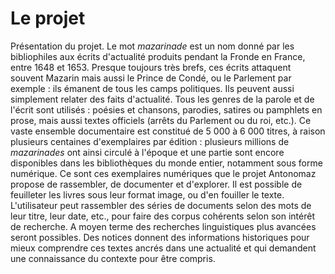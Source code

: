 # Le projet

Présentation du projet.
Le mot *mazarinade* est un nom donné par les bibliophiles aux écrits d'actualité produits pendant la Fronde en France, entre 1648 et 1653. Presque toujours très brefs, ces écrits attaquent souvent Mazarin mais aussi le Prince de Condé, ou le Parlement par exemple : ils émanent de tous les camps politiques. Ils peuvent aussi simplement relater des faits d'actualité. 
Tous les genres de la parole et de l'écrit sont utilisés : poésies et chansons, parodies, satires ou pamphlets en prose, mais aussi textes officiels (arrêts du Parlement ou du roi, etc.). 
Ce vaste ensemble documentaire est constitué de 5 000 à 6 000 titres, à raison plusieurs centaines d'exemplaires par édition : plusieurs millions de *mazarinades* ont ainsi circulé à l'époque et une partie sont encore disponibles dans les bibliothèques du monde entier, notamment sous forme numérique.
Ce sont ces exemplaires numériques que le projet Antonomaz propose de rassembler, de documenter et d'explorer. Il est possible de feuilleter les livres sous leur format image, ou d'en fouiller le texte. L'utilisateur peut rassembler des séries de documents selon des mots de leur titre, leur date, etc., pour faire des corpus cohérents selon son intérêt de recherche. A moyen terme des recherches linguistiques plus avancées seront possibles. Des notices donnent des informations historiques pour mieux comprendre ces textes ancrés dans une actualité et qui demandent une connaissance du contexte pour être compris.
